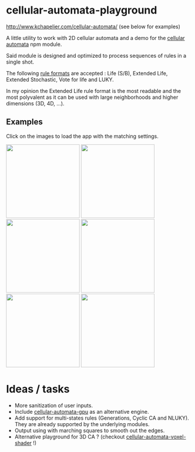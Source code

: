 # cellular-automata-playground

http://www.kchapelier.com/cellular-automata/ (see below for examples)

A little utility to work with 2D cellular automata and a demo for the [cellular automata](https://github.com/kchapelier/cellular-automata) npm module.

Said module is designed and optimized to process sequences of rules in a single shot.

The following [rule formats](https://github.com/kchapelier/cellular-automata-rule-parser) are accepted : Life (S/B), Extended Life, Extended Stochastic, Vote for life and LUKY.

In my opinion the Extended Life rule format is the most readable and the most polyvalent as it can be used with large neighborhoods and higher dimensions (3D, 4D, ...).

## Examples

Click on the images to load the app with the matching settings.

<a href="http://www.kchapelier.com/cellular-automata/#width=100&height=100&oov=1&rule=E_3,4_/_0,3,4_corner_2*8&rule=E_3,4_/_0,2,4_corner_4*4&rule=E_2,3_/_3*6"><img src="https://github.com/kchapelier/cellular-automata-playground/raw/master/example-images/example1.png" alt="" height=200 /></a> <a href="http://www.kchapelier.com/cellular-automata/#width=100&height=100&oov=1&rule=E_2,3_/_3,6*100&rule=E_2..5_/_0,7..8*3&rule=E_1..7_/_*3"><img src="https://github.com/kchapelier/cellular-automata-playground/raw/master/example-images/example2.png" alt="" height=200 /></a> <a href="http://www.kchapelier.com/cellular-automata/#width=100&height=100&oov=1&rule=E_2..4_/_0:0.035,2,3,4_V*40&rule=E_4,3_/_V*1&rule=E_3..8_/_7..8*1"><img src="https://github.com/kchapelier/cellular-automata-playground/raw/master/example-images/example3.png" alt="" height=200 /></a> <a href="http://www.kchapelier.com/cellular-automata/#width=100&height=100&oov=1&rule=E_4..7_/_0,1,4,6,7,8_V*96"><img src="https://github.com/kchapelier/cellular-automata-playground/raw/master/example-images/example4.png" alt="" height=200 /></a> <a href="http://www.kchapelier.com/cellular-automata/#width=100&height=100&oov=1&rule=E_3,4,6,7_/_3..4_axis_2*25&rule=E_8..12_/_2..4_V_2*11"><img src="https://github.com/kchapelier/cellular-automata-playground/raw/master/example-images/example5.png" alt="" height=200 /></a> <a href="http://www.kchapelier.com/cellular-automata/#width=100&height=100&oov=1&rule=E_3,2_/_3*40&rule=E_1,2_/_2,4_corner*6&rule=E_2,3_/_2,3_V*3"><img src="https://github.com/kchapelier/cellular-automata-playground/raw/master/example-images/example6.png" alt="" height=200 /></a>

# Ideas / tasks

* More sanitization of user inputs.
* Include [cellular-automata-gpu](https://github.com/kchapelier/cellular-automata-gpu) as an alternative engine.
* Add support for multi-states rules (Generations, Cyclic CA and NLUKY). They are already supported by the underlying modules.
* Output using with marching squares to smooth out the edges.
* Alternative playground for 3D CA ? (checkout [cellular-automata-voxel-shader](https://github.com/kchapelier/cellular-automata-voxel-shader) !)
